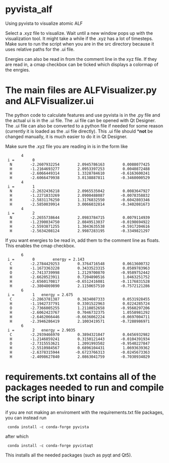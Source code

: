 # pyvista_alf
Using pyvista to visualize atomic ALF

Select a .xyz file to visualize. Wait until a new window pops up with the visualization tool. It might take a while if the .xyz has a lot of timesteps.
Make sure to run the script when you are in the src directory because it uses relative paths for the .ui file.

Energies can also be read in from the comment line in the xyz file. If they are read in, a cmap checkbox can be ticked which displays a colormap of the enrgies.

# The main files are ALFVisualizer.py and ALFVisualizer.ui
The python code to calculate features and use pyvista is in the .py file and the actual ui is in the .ui file. The .ui file can be opened with Qt Designer.
The .ui file can also be converted to a python file if needed for some reason (currently it is loaded as the .ui file directly). This .ui file should ***not** be
changed manually, it is much easier to do it in Qt Designer.

Make sure the .xyz file you are reading in is in the form like

```
       4
 i =        0
  N        -2.2607932254        2.0945786163        0.0088077425
  H        -1.2164693277        2.0953397253        0.0040872488
  H        -2.6066449314        1.3328784610       -0.6163600241
  H        -2.6066479938        3.0138887811       -0.3460000529
       4
 i =        1
  N        -2.2632436218        2.0965535042        0.0083647927
  H        -1.2271833269        2.0900488087       -0.0078358832
  H        -2.5831176250        1.3176832550       -0.6042803346
  H        -2.5850039914        3.0066032814       -0.3402081673
       4
 i =        2
  N        -2.2655738644        2.0983784715        0.0079114939
  H        -1.2390034750        2.0849513037       -0.0198694922
  H        -2.5593871255        1.3043635538       -0.5917204616
  H        -2.5634208124        2.9987283195       -0.3349821297
```

If you want energies to be read in, add them to the comment line as floats. This enables the cmap checkbox.

```
       6
 i =        0        energy = 2.143
  C        -2.2784429253        0.3764716548        0.0613600732
  H        -1.1673363228        0.3433523315        0.0589783963
  O        -2.7413739998        1.2129700870       -0.9589752442
  H        -2.6620523911        0.7204890516        1.0463251752
  H        -2.6560170817       -0.6512416081       -0.1176831528
  H        -2.3804869890        2.1150657510       -0.7572121286
       6
 i =        1   energy = 2.675
  C        -2.2863781387        0.3834087333        0.0531928455
  H        -1.1942737791        0.3301522963        0.0224285724
  O        -2.7366005255        1.2110852658       -0.9560297206
  H        -2.6062423767        0.7046732375        1.0558981292
  H        -2.6462066446       -0.6636062224       -0.0697004711
  H        -2.3946286419        2.1003419571       -0.7288986971
       6
 i =        2   energy = 2.9035
  C        -2.2939466970        0.3894321047        0.0456932982
  H        -1.2146859241        0.3150121443       -0.0104391934
  O        -2.7315553621        1.2091993502       -0.9540227847
  H        -2.5510984567        0.6896104431        1.0693639362
  H        -2.6378315944       -0.6723766313       -0.0245673363
  H        -2.4098627840        2.0863041759       -0.7030934029
```

# requirements.txt contains all of the packages needed to run and compile the script into binary

if you are not making an enviroment with the requirements.txt file packages, you can instead run

```
 conda install -c conda-forge pyvista 
```

after which

```
 conda install -c conda-forge pyvistaqt 
```

This installs all the needed packages (such as pyqt and Qt5).